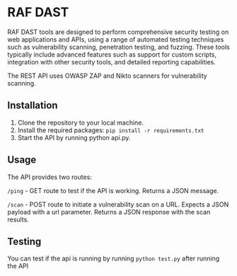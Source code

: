# RAF DAST 
RAF DAST tools are designed to perform comprehensive security testing on web applications and APIs, using a range of automated testing techniques such as vulnerability scanning, penetration testing, and fuzzing. These tools typically include advanced features such as support for custom scripts, integration with other security tools, and detailed reporting capabilities.


The REST API uses OWASP ZAP and Nikto scanners for vulnerability scanning.

## Installation
1. Clone the repository to your local machine.
2. Install the required packages: ```pip install -r requirements.txt```
3. Start the API by running python api.py.

## Usage
The API provides two routes:

```/ping``` - GET route to test if the API is working. Returns a JSON message.

```/scan``` - POST route to initiate a vulnerability scan on a URL. Expects a JSON payload with a url parameter. Returns a JSON response with the scan results.

## Testing
You can test if the api is running by running ```python test.py``` after running the API

